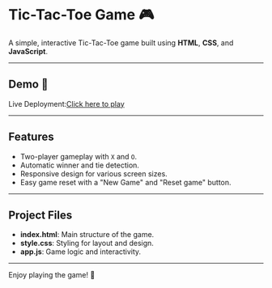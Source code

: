 # Tic-Tac-Toe Game 🎮
A simple, interactive Tic-Tac-Toe game built using **HTML**, **CSS**, and **JavaScript**.

---
## Demo 🚀
Live Deployment:[Click here to play](https://koushanibhowmik.github.io/Tic-Tac-Toe_Game/)

---
## Features
- Two-player gameplay with `X` and `O`.
- Automatic winner and tie detection.
- Responsive design for various screen sizes.
- Easy game reset with a "New Game" and "Reset game" button.

---
## Project Files
- **index.html**: Main structure of the game.
- **style.css**: Styling for layout and design.
- **app.js**: Game logic and interactivity.

---
Enjoy playing the game! 🎉
